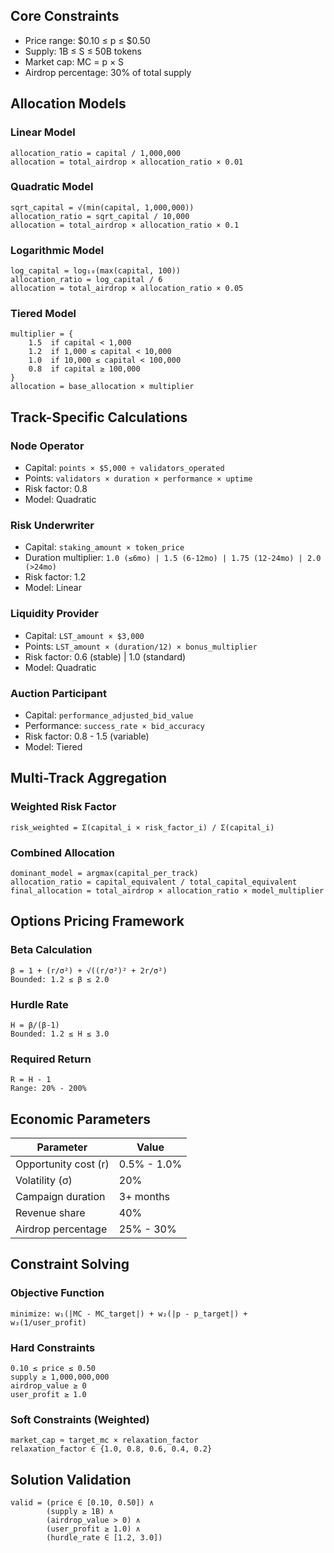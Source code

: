 
## Core Constraints
- Price range: $0.10 ≤ p ≤ $0.50
- Supply: 1B ≤ S ≤ 50B tokens
- Market cap: MC = p × S
- Airdrop percentage: 30% of total supply

## Allocation Models

### Linear Model
```
allocation_ratio = capital / 1,000,000
allocation = total_airdrop × allocation_ratio × 0.01
```

### Quadratic Model
```
sqrt_capital = √(min(capital, 1,000,000))
allocation_ratio = sqrt_capital / 10,000
allocation = total_airdrop × allocation_ratio × 0.1
```

### Logarithmic Model
```
log_capital = log₁₀(max(capital, 100))
allocation_ratio = log_capital / 6
allocation = total_airdrop × allocation_ratio × 0.05
```

### Tiered Model
```
multiplier = {
    1.5  if capital < 1,000
    1.2  if 1,000 ≤ capital < 10,000
    1.0  if 10,000 ≤ capital < 100,000
    0.8  if capital ≥ 100,000
}
allocation = base_allocation × multiplier
```

## Track-Specific Calculations

### Node Operator
- Capital: `points × $5,000 ÷ validators_operated`
- Points: `validators × duration × performance × uptime`
- Risk factor: 0.8
- Model: Quadratic

### Risk Underwriter
- Capital: `staking_amount × token_price`
- Duration multiplier: `1.0 (≤6mo) | 1.5 (6-12mo) | 1.75 (12-24mo) | 2.0 (>24mo)`
- Risk factor: 1.2
- Model: Linear

### Liquidity Provider
- Capital: `LST_amount × $3,000`
- Points: `LST_amount × (duration/12) × bonus_multiplier`
- Risk factor: 0.6 (stable) | 1.0 (standard)
- Model: Quadratic

### Auction Participant
- Capital: `performance_adjusted_bid_value`
- Performance: `success_rate × bid_accuracy`
- Risk factor: 0.8 - 1.5 (variable)
- Model: Tiered

## Multi-Track Aggregation

### Weighted Risk Factor
```
risk_weighted = Σ(capital_i × risk_factor_i) / Σ(capital_i)
```

### Combined Allocation
```
dominant_model = argmax(capital_per_track)
allocation_ratio = capital_equivalent / total_capital_equivalent
final_allocation = total_airdrop × allocation_ratio × model_multiplier
```

## Options Pricing Framework

### Beta Calculation
```
β = 1 + (r/σ²) + √((r/σ²)² + 2r/σ²)
Bounded: 1.2 ≤ β ≤ 2.0
```

### Hurdle Rate
```
H = β/(β-1)
Bounded: 1.2 ≤ H ≤ 3.0
```

### Required Return
```
R = H - 1
Range: 20% - 200%
```

## Economic Parameters

| Parameter | Value |
|-----------|-------|
| Opportunity cost (r) | 0.5% - 1.0% |
| Volatility (σ) | 20% |
| Campaign duration | 3+ months |
| Revenue share | 40% |
| Airdrop percentage | 25% - 30% |

## Constraint Solving

### Objective Function
```
minimize: w₁(|MC - MC_target|) + w₂(|p - p_target|) + w₃(1/user_profit)
```

### Hard Constraints
```
0.10 ≤ price ≤ 0.50
supply ≥ 1,000,000,000
airdrop_value ≥ 0
user_profit ≥ 1.0
```

### Soft Constraints (Weighted)
```
market_cap ≈ target_mc × relaxation_factor
relaxation_factor ∈ {1.0, 0.8, 0.6, 0.4, 0.2}
```

## Solution Validation
```
valid = (price ∈ [0.10, 0.50]) ∧
        (supply ≥ 1B) ∧
        (airdrop_value > 0) ∧
        (user_profit ≥ 1.0) ∧
        (hurdle_rate ∈ [1.2, 3.0])
```
